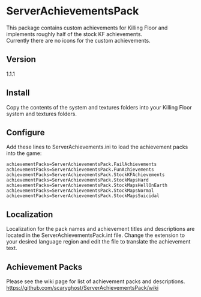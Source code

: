 ServerAchievementsPack
======================

This package contains custom achievements for Killing Floor and implements roughly half of the stock KF achievements.  
Currently there are no icons for the custom achievements.

## Version
1.1.1

## Install
Copy the contents of the system and textures folders into your Killing Floor system and textures folders.

## Configure
Add these lines to ServerAchievements.ini to load the achievement packs into the game:

    achievementPacks=ServerAchievementsPack.FailAchievements
    achievementPacks=ServerAchievementsPack.FunAchievements
    achievementPacks=ServerAchievementsPack.StockKFAchievements
    achievementPacks=ServerAchievementsPack.StockMapsHard
    achievementPacks=ServerAchievementsPack.StockMapsHellOnEarth
    achievementPacks=ServerAchievementsPack.StockMapsNormal
    achievementPacks=ServerAchievementsPack.StockMapsSuicidal

## Localization
Localization for the pack names and achievement titles and descriptions are located in the ServerAchievementsPack.int 
file.  Change the extension to your desired language region and edit the file to translate the achievement text.

## Achievement Packs
Please see the wiki page for list of achievement packs and descriptions.  
https://github.com/scaryghost/ServerAchievementsPack/wiki

